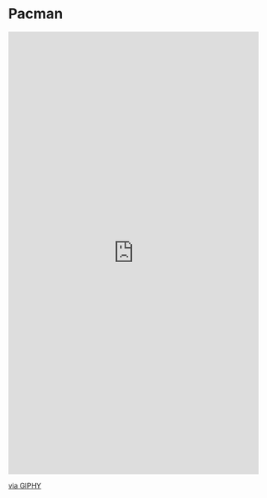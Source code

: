 # Pacman


<div style="width:100%;height:0;padding-bottom:177%;position:relative;"><iframe src="https://giphy.com/embed/X6ULl2J8Jb6sSiRcBT" width="100%" height="100%" style="position:absolute" frameBorder="0" class="giphy-embed" allowFullScreen></iframe></div><p><a href="https://giphy.com/gifs/X6ULl2J8Jb6sSiRcBT">via GIPHY</a></p>
